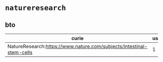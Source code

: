 # `natureresearch`

## bto

| curie                                                                |   usages | nodes                                                     |
|----------------------------------------------------------------------|----------|-----------------------------------------------------------|
| NatureResearch:https://www.nature.com/subjects/intestinal-stem-cells |        1 | [BTO:0006465](http://purl.obolibrary.org/obo/BTO_0006465) |

